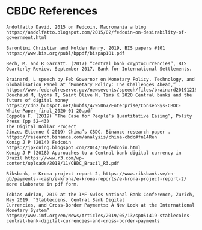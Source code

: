 # CBDC References

    Andolfatto David, 2015 on Fedcoin, Macromania a blog https://andolfatto.blogspot.com/2015/02/fedcoin-on-desirability-of-government.html

    Barontini Christian and Holden Henry, 2019, BIS papers #101 https://www.bis.org/publ/bppdf/bispap101.pdf

    Bech, M. and R Garratt. (2017) “Central bank cryptocurrencies”, BIS Quarterly Review, September 2017, Bank for International Settlements.

    Brainard, L speech by Feb Governor on Monetary Policy, Technology, and Globalisation Panel at “Monetary Policy: The Challenges Ahead,” . https://www.federalreserve.gov/newsevents/speech/files/brainard20191218a.pdf
    Bouchaud M, Lyons T, Saint Olive M, Tims K 2020 Central banks and the future of digital money https://cdn2.hubspot.net/hubfs/4795067/Enterprise/ConsenSys-CBDC-White-Paper_final_2020-01-20.pdf
    Coppola F. (2019) “The Case for People’s Quantitative Easing”, Polity Press (pp 52–43)
    The Digital Dollar Project
    Jinze, Etienne ( 2019) China’s CBDC, Binance research paper . https://research.binance.com/analysis/china-cbdc#fn14Ren
    Konig J P (2014) Fedcoin https://jpkoning.blogspot.com/2014/10/fedcoin.html
    Konig J P (2018) Approaches to a Central bank digital currency in Brazil https://www.r3.com/wp-content/uploads/2018/11/CBDC_Brazil_R3.pdf

    Riksbank, e-Krona project report 2, https://www.riksbank.se/en-gb/payments--cash/e-krona/e-krona-reports/e-krona-project-report-2/ more elaborate in pdf form.

    Tobias Adrian, 2019 at the IMF-Swiss National Bank Conference, Zurich, May 2019. “Stablecoins, Central Bank Digital 
    Currencies, and Cross-Border Payments: A New Look at the International Monetary System” https://www.imf.org/en/News/Articles/2019/05/13/sp051419-stablecoins-central-bank-digital-currencies-and-cross-border-payments

